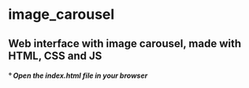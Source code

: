 # image_carousel

<div> <h2> Web interface with image carousel, made with HTML, CSS and JS </h2> </div>
<div> <h5> ° Open the index.html file in your browser </h5> </div>